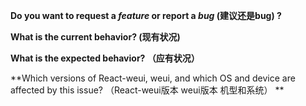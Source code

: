 **Do you want to request a *feature* or report a *bug* (建议还是bug) ?**

**What is the current behavior? (现有状况)**

**What is the expected behavior? （应有状况）**

**Which versions of React-weui, weui, and which OS and device are affected by this issue? （React-weui版本 weui版本 机型和系统） **
